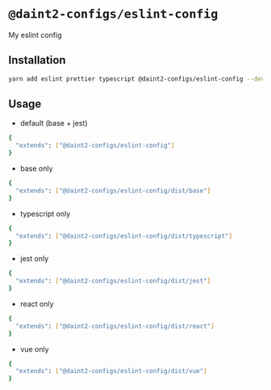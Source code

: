 # `@daint2-configs/eslint-config`

My eslint config

## Installation

```bash
yarn add eslint prettier typescript @daint2-configs/eslint-config --dev
```

## Usage

- default (base + jest)

```bash
{
  "extends": ["@daint2-configs/eslint-config"]
}
```

- base only

```bash
{
  "extends": ["@daint2-configs/eslint-config/dist/base"]
}
```

- typescript only

```bash
{
  "extends": ["@daint2-configs/eslint-config/dist/typescript"]
}
```

- jest only

```bash
{
  "extends": ["@daint2-configs/eslint-config/dist/jest"]
}
```

- react only

```bash
{
  "extends": ["@daint2-configs/eslint-config/dist/react"]
}
```

- vue only

```bash
{
  "extends": ["@daint2-configs/eslint-config/dist/vue"]
}
```
